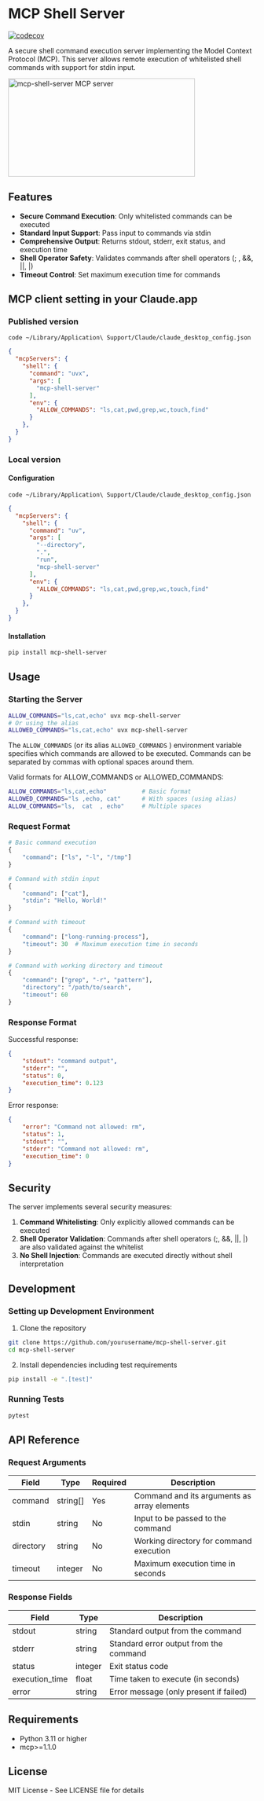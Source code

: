 # MCP Shell Server

[![codecov](https://codecov.io/gh/tumf/mcp-shell-server/branch/main/graph/badge.svg)](https://codecov.io/gh/tumf/mcp-shell-server)

A secure shell command execution server implementing the Model Context Protocol (MCP). This server allows remote execution of whitelisted shell commands with support for stdin input.

<a href="https://glama.ai/mcp/servers/rt2d4pbn22"><img width="380" height="200" src="https://glama.ai/mcp/servers/rt2d4pbn22/badge" alt="mcp-shell-server MCP server" /></a>

## Features

* **Secure Command Execution**: Only whitelisted commands can be executed
* **Standard Input Support**: Pass input to commands via stdin
* **Comprehensive Output**: Returns stdout, stderr, exit status, and execution time
* **Shell Operator Safety**: Validates commands after shell operators (; , &&, ||, |)
* **Timeout Control**: Set maximum execution time for commands

## MCP client setting in your Claude.app

### Published version

```shell
code ~/Library/Application\ Support/Claude/claude_desktop_config.json
```

```json
{
  "mcpServers": {
    "shell": {
      "command": "uvx",
      "args": [
        "mcp-shell-server"
      ],
      "env": {
        "ALLOW_COMMANDS": "ls,cat,pwd,grep,wc,touch,find"
      }
    },
  }
}
```

### Local version

#### Configuration

```shell
code ~/Library/Application\ Support/Claude/claude_desktop_config.json
```

```json
{
  "mcpServers": {
    "shell": {
      "command": "uv",
      "args": [
        "--directory",
        ".",
        "run",
        "mcp-shell-server"
      ],
      "env": {
        "ALLOW_COMMANDS": "ls,cat,pwd,grep,wc,touch,find"
      }
    },
  }
}
```

#### Installation

```bash
pip install mcp-shell-server
```

## Usage

### Starting the Server

```bash
ALLOW_COMMANDS="ls,cat,echo" uvx mcp-shell-server
# Or using the alias
ALLOWED_COMMANDS="ls,cat,echo" uvx mcp-shell-server
```

The `ALLOW_COMMANDS` (or its alias `ALLOWED_COMMANDS` ) environment variable specifies which commands are allowed to be executed. Commands can be separated by commas with optional spaces around them.

Valid formats for ALLOW_COMMANDS or ALLOWED_COMMANDS:

```bash
ALLOW_COMMANDS="ls,cat,echo"          # Basic format
ALLOWED_COMMANDS="ls ,echo, cat"      # With spaces (using alias)
ALLOW_COMMANDS="ls,  cat  , echo"     # Multiple spaces
```

### Request Format

```python
# Basic command execution
{
    "command": ["ls", "-l", "/tmp"]
}

# Command with stdin input
{
    "command": ["cat"],
    "stdin": "Hello, World!"
}

# Command with timeout
{
    "command": ["long-running-process"],
    "timeout": 30  # Maximum execution time in seconds
}

# Command with working directory and timeout
{
    "command": ["grep", "-r", "pattern"],
    "directory": "/path/to/search",
    "timeout": 60
}
```

### Response Format

Successful response:

```json
{
    "stdout": "command output",
    "stderr": "",
    "status": 0,
    "execution_time": 0.123
}
```

Error response:

```json
{
    "error": "Command not allowed: rm",
    "status": 1,
    "stdout": "",
    "stderr": "Command not allowed: rm",
    "execution_time": 0
}
```

## Security

The server implements several security measures:

1. **Command Whitelisting**: Only explicitly allowed commands can be executed
2. **Shell Operator Validation**: Commands after shell operators (;, &&, ||, |) are also validated against the whitelist
3. **No Shell Injection**: Commands are executed directly without shell interpretation

## Development

### Setting up Development Environment

1. Clone the repository

```bash
git clone https://github.com/yourusername/mcp-shell-server.git
cd mcp-shell-server
```

2. Install dependencies including test requirements

```bash
pip install -e ".[test]"
```

### Running Tests

```bash
pytest
```

## API Reference

### Request Arguments

| Field     | Type       | Required | Description                                   |
|-----------|------------|----------|-----------------------------------------------|
| command   | string[]   | Yes      | Command and its arguments as array elements   |
| stdin     | string     | No       | Input to be passed to the command            |
| directory | string     | No       | Working directory for command execution       |
| timeout   | integer    | No       | Maximum execution time in seconds             |

### Response Fields

| Field           | Type    | Description                                |
|----------------|---------|---------------------------------------------|
| stdout         | string  | Standard output from the command           |
| stderr         | string  | Standard error output from the command     |
| status         | integer | Exit status code                           |
| execution_time | float   | Time taken to execute (in seconds)         |
| error          | string  | Error message (only present if failed)     |

## Requirements

* Python 3.11 or higher
* mcp>=1.1.0

## License

MIT License - See LICENSE file for details
